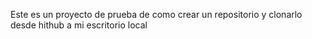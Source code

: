 Este es un proyecto de prueba de como crear un repositorio y clonarlo desde hithub a mi escritorio local
